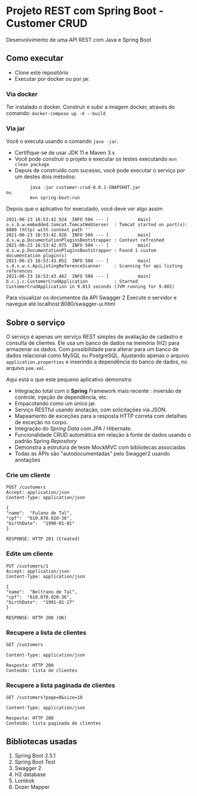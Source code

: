 # Projeto REST com Spring Boot - Customer CRUD

Desenvolvimento de uma API REST com Java e Spring Boot


## Como executar

- Clone este repositório
- Executar por docker ou por jar.

### Via docker

Ter instalado o docker.
Construir e subir a imagem docker, através do comando:
`docker-compose up -d --build`

### Via jar
Você o executa usando o comando `java -jar`.

- Certifique-se de usar JDK 11 e Maven 3.x
- Você pode construir o projeto e executar os testes executando `mvn clean package`
- Depois de construído com sucesso, você pode executar o serviço por um destes dois métodos:

```
         java -jar customer-crud-0.0.1-SNAPSHOT.jar
ou
         mvn spring-boot:run
```

Depois que o aplicativo for executado, você deve ver algo assim

```
2021-06-23 16:53:42.924  INFO 504 --- [           main] o.s.b.w.embedded.tomcat.TomcatWebServer  : Tomcat started on port(s): 8080 (http) with context path ''
2021-06-23 16:53:42.926  INFO 504 --- [           main] d.s.w.p.DocumentationPluginsBootstrapper : Context refreshed
2021-06-23 16:53:42.975  INFO 504 --- [           main] d.s.w.p.DocumentationPluginsBootstrapper : Found 1 custom documentation plugin(s)
2021-06-23 16:53:43.052  INFO 504 --- [           main] s.d.s.w.s.ApiListingReferenceScanner     : Scanning for api listing references
2021-06-23 16:53:43.462  INFO 504 --- [           main] b.c.j.c.CustomerCrudApplication          : Started CustomerCrudApplication in 9.013 seconds (JVM running for 9.881)
```

Para visualizar os documentos da API Swagger 2
Execute o servidor e navegue até localhost:8080/swagger-ui.html

## Sobre o serviço

O serviço é apenas um serviço REST simples de avaliação de cadastro e consulta de clientes. Ele usa um banco de dados na memória (H2) para armazenar os dados. Com possibilidade para alterar para um banco de dados relacional como MySQL ou PostgreSQL. Ajustando apenas o arquivo `application.properties` e inserindo a dependência do banco de dados, no arquivo  `pom.xml`.

Aqui está o que este pequeno aplicativo demonstra:

-   Integração total com o **Spring** Framework mais recente : inversão de controle, injeção de dependência, etc.
-   Empacotando como um único jar. 
-   Serviço RESTful usando anotação, com solicitações via JSON.
-   Mapeamento de exceções para a resposta HTTP correta com detalhes de exceção no corpo.
-   Integração do _Spring Data_ com JPA / Hibernate.
-   Funcionalidade CRUD automática em relação à fonte de dados usando o padrão Spring _Repository_
-   Demonstra a estrutura de teste MockMVC com bibliotecas associadas
-   Todas as APIs são "autodocumentadas" pelo Swagger2 usando anotações

### Crie um cliente

```
POST /customers
Accept: application/json
Content-Type: application/json

{
"name":  "Fulano de Tal",
"cpf":  "610.870.020-36",
"birthDate":  "1990-01-01"
}

RESPONSE: HTTP 201 (Created)
```

### Edite um cliente

```
PUT /customers/1
Accept: application/json
Content-Type: application/json

{
"name":  "Beltrano de Tal",
"cpf":  "610.870.020-36",
"birthDate":  "1991-01-27"
}

RESPONSE: HTTP 200 (OK)
```

### Recupere a lista de clientes

```
GET /customers

Content-Type: application/json

Resposta: HTTP 200
Conteúdo: lista de clientes
```

### Recupere a lista paginada de clientes

```
GET /customers?page=0&size=10

Content-Type: application/json

Resposta: HTTP 200
Conteúdo: lista paginada de clientes
```

## Bibliotecas usadas

 1. Spring Boot 2.5.1 
 2. Spring Boot Test
 3. Swagger 2 
 4. H2 database
 5. Lombok
 6. Dozer Mapper
